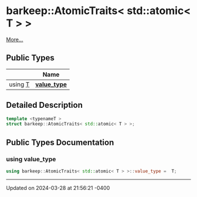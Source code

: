 # barkeep::AtomicTraits< std::atomic< T > >


 [More...](#detailed-description)

## Public Types

<span class="api-table">

|                | Name           |
| -------------- | -------------- |
| using [T](api/Classes/classbarkeep_1_1_counter.md) | **[value_type](api/Classes/structbarkeep_1_1_atomic_traits_3_01std_1_1atomic_3_01_t_01_4_01_4.md#using-value_type)**  |


</span>

## Detailed Description

```cpp
template <typenameT >
struct barkeep::AtomicTraits< std::atomic< T > >;
```

## Public Types Documentation

### using value_type

```cpp
using barkeep::AtomicTraits< std::atomic< T > >::value_type =  T;
```


-------------------------------

Updated on 2024-03-28 at 21:56:21 -0400